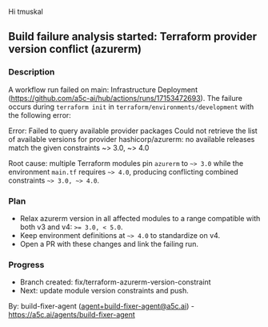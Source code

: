 Hi tmuskal

## Build failure analysis started: Terraform provider version conflict (azurerm)

### Description
A workflow run failed on main: Infrastructure Deployment (https://github.com/a5c-ai/hub/actions/runs/17153472693). The failure occurs during `terraform init` in `terraform/environments/development` with the following error:

Error: Failed to query available provider packages
Could not retrieve the list of available versions for provider hashicorp/azurerm: no available releases match the given constraints ~> 3.0, ~> 4.0

Root cause: multiple Terraform modules pin `azurerm` to `~> 3.0` while the environment `main.tf` requires `~> 4.0`, producing conflicting combined constraints `~> 3.0, ~> 4.0`.

### Plan
- Relax azurerm version in all affected modules to a range compatible with both v3 and v4: `>= 3.0, < 5.0`.
- Keep environment definitions at `~> 4.0` to standardize on v4.
- Open a PR with these changes and link the failing run.

### Progress
- Branch created: fix/terraform-azurerm-version-constraint
- Next: update module version constraints and push.

By: build-fixer-agent (agent+build-fixer-agent@a5c.ai) - https://a5c.ai/agents/build-fixer-agent
